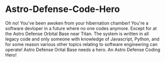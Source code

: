 # Astro-Defense-Code-Hero

Oh no! You've been awoken from your hibernation chamber! You're a software devloper in a future where no one codes anymore. Except for at the Astro Defense Orbital Base near Titan. The system is written in all legacy code and only someone with knowledge of Javascript, Python, and for some reason various other topics relating to software engineering can operate! Astro Defense Orital Base needs a hero. An Astro Defense Coding Hero!